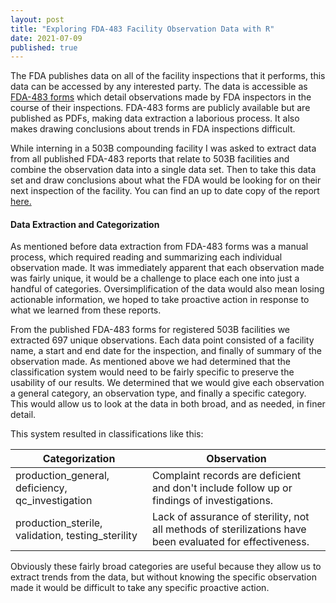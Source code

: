 ```yaml
---
layout: post
title: "Exploring FDA-483 Facility Observation Data with R"
date: 2021-07-09
published: true
---
```


The FDA publishes data on all of the facility inspections that it performs, this data can be accessed by any interested party. The data is accessible as [FDA-483 forms](https://www.fda.gov/drugs/human-drug-compounding/registered-outsourcing-facilities#3) which detail observations made by FDA inspectors in the course of their inspections. FDA-483 forms are publicly available but are published as PDFs, making data extraction a laborious process. It also makes drawing conclusions about trends in FDA inspections difficult. 

While interning in a 503B compounding facility I was asked to extract data from all published FDA-483 reports that relate to 503B facilities and combine the observation data into a single data set. Then to take this data set and draw conclusions about what the FDA would be looking for on their next inspection of the facility. You can find an up to date copy of the report [here.](https://www.mattburns.info/FDA-483.html)

#### Data Extraction and Categorization

As mentioned before data extraction from FDA-483 forms was a manual process, which required reading and summarizing each individual observation made. It was immediately apparent that each observation made was fairly unique, it would be a challenge to place each one into just a handful of categories. Oversimplification of the data would also mean losing actionable information, we hoped to take proactive action in response to what we learned from these reports. 

From the published FDA-483 forms for registered 503B facilities we extracted 697 unique observations. Each data point consisted of a facility name, a start and end date for the inspection, and finally of summary of the observation made. As mentioned above we had determined that the classification system would need to be fairly specific to preserve the usability of our results. We determined that we would give each observation a general category, an observation type, and finally a specific category. This would allow us to look at the data in both broad, and as needed, in finer detail. 

This system resulted in classifications like this: 

| Categorization | Observation |
|--|--|
| production_general, deficiency, qc_investigation | Complaint records are deficient and don't include follow up or findings of investigations. |
| production_sterile, validation, testing_sterility | Lack of assurance of sterility, not all methods of sterilizations have been evaluated for effectiveness. |

Obviously these fairly broad categories are useful because they allow us to extract trends from the data, but without knowing the specific observation made it would be difficult to take any specific proactive action. 